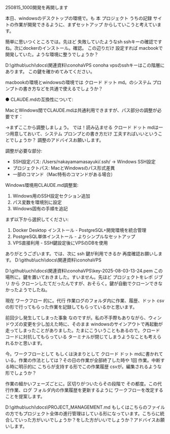 
250815_1000開発を再開します

本日、windowsのデスクトップの環境で。も 本 プロジェクト うちの記録 サイトの作業が開発できるように、まずセットアップ からしていこうと考えています。

簡単に思いつくところでは。先ほど 失敗していたようなsh sshキーの確認ですね。次にdockerのインストール。確認。
この辺りだけ 設定すれば macbookで開発していた。ような環境に整うでしょうか？

D:\github\uchi\docs\関連資料\conohaVPS
conoha vpsのsshキーはこの階層にあります。
この鍵を確かめてみてください。

macbookの環境とwindowsの環境では クロード ドット md。のシステム プロンプトの書き方などを共通で使えるでしょうか？


● CLAUDE.mdの互換性について:

  MacとWindows間でCLAUDE.mdは共通利用できますが、パス部分の調整が必要です：

  →まずここから調整しましょう。
  では！読み込ませる クロード ドット mdは一つ用意しておいて、システム プロンプとの書き方だけ 工夫すればいいということでしょうか？
  調整のアドバイスお願いします。

  調整が必要な部分:
  - SSH設定パス: /Users/nakayamamasayuki/.ssh/ → Windows SSH設定
  - プロジェクトパス: MacとWindowsのパス形式差異
  - 一部のコマンド（Mac特有のコマンドがある場合）

  Windows環境用CLAUDE.md調整案:
  1. Windows用のSSH設定セクション追加
  2. パス変数を環境別に設定
  3. Windows固有の手順を追記

  まず以下から選択してください:

  1. Docker Desktop インストール - PostgreSQL+開発環境を統合管理
  2. PostgreSQL単体インストール - よりシンプルなセットアップ
  3. VPS直接利用 - SSH鍵設定後にVPSのDBを使用


ありがとうございます。では、次に ssh 鍵が利用できるか 再度確認お願いします。
D:\github\uchi\docs\関連資料\conohaVPS


D:\github\uchi\docs\関連資料\conohaVPS\key-2025-08-03-13-24.pem
この場所に。鍵を置いておきました。すいません。先ほど プロジェクトをレポ ジブリ から クローンしたてだったんですが、おそらく。鍵が自動でクローンできなかったようでしたね。



現在 ワークフロー 的に。代行 作業ログのフォルダ内に作業、履歴、ドット csvの形で行ってもらった作業を記録してもらっているかと思います。

前回少し発生してしまった事象 なのですが。私の不手際もありながら、ウィンドウズの変更を少し加えた時に、そのまま windowsのサインアウトで再起動が走ってしまったことがありました。たまにこういうこともあるので。クロード コードに対抗してもらっている ターミナルが閉じてしまうようなことも考えられるかと思います。

今。ワークフローとして もしくは決まりとして クロード ドット mdに書かれている。作業の作法としては？その日の作業が全部終了した時や 1回 作業。中断する時に明示的に こちらが支持する形でこの作業履歴 csvが。編集されるような形でしょうか？

作業の細かいフェーズごとに。区切りがついたらその段階で その都度。この代行作業、ログ フォルダ内の作業履歴を更新するように ワークフローを改定することを提案します。

D:\github\uchi\docs\PROJECT_MANAGEMENT.md
もしくはこちらのファイルの方でもプロジェクト全体の進行管理はしている形になっています。こちらに統合していった方がいいでしょうか？をした方がいいでしょうか？アドバイスお願いします。